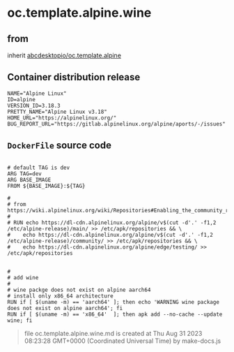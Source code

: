 # oc.template.alpine.wine
## from
 inherit [abcdesktopio/oc.template.alpine](../oc.template.alpine)
## Container distribution release


``` 
NAME="Alpine Linux"
ID=alpine
VERSION_ID=3.18.3
PRETTY_NAME="Alpine Linux v3.18"
HOME_URL="https://alpinelinux.org/"
BUG_REPORT_URL="https://gitlab.alpinelinux.org/alpine/aports/-/issues"

```



## `DockerFile` source code

``` 

# default TAG is dev
ARG TAG=dev
ARG BASE_IMAGE
FROM ${BASE_IMAGE}:${TAG}

# 
# from https://wiki.alpinelinux.org/wiki/Repositories#Enabling_the_community_repository
#
# RUN echo https://dl-cdn.alpinelinux.org/alpine/v$(cut -d'.' -f1,2 /etc/alpine-release)/main/ >> /etc/apk/repositories && \
#    echo https://dl-cdn.alpinelinux.org/alpine/v$(cut -d'.' -f1,2 /etc/alpine-release)/community/ >> /etc/apk/repositories && \
#    echo https://dl-cdn.alpinelinux.org/alpine/edge/testing/ >> /etc/apk/repositories 


#
# add wine
#
# wine packge does not exist on alpine aarch64
# install only x86_64 architecture
RUN if [ $(uname -m) == 'aarch64' ]; then echo 'WARNING wine package does not exist on alpine aarch64'; fi
RUN if [ $(uname -m) == 'x86_64'  ]; then apk add --no-cache --update wine; fi

```



> file oc.template.alpine.wine.md is created at Thu Aug 31 2023 08:23:28 GMT+0000 (Coordinated Universal Time) by make-docs.js
